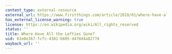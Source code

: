 ```yaml
---
content_type: external-resource
external_url: https://www.firstthings.com/article/2010/01/where-have-all-the-lefties-gone
has_external_license_warning: true
license: https://en.wikipedia.org/wiki/All_rights_reserved
status: ''
title: Where Have All the Lefties Gone?
uid: 01e0e367-fcfc-4301-b605-d470d4a8277d
wayback_url: ''
---
```

